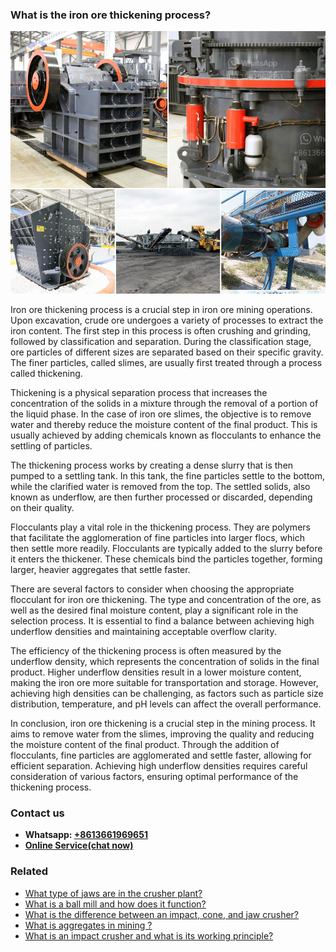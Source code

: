 <h3>What is the iron ore thickening process?</h3><img src='1701743453.jpg' alt=''><p>Iron ore thickening process is a crucial step in iron ore mining operations. Upon excavation, crude ore undergoes a variety of processes to extract the iron content. The first step in this process is often crushing and grinding, followed by classification and separation. During the classification stage, ore particles of different sizes are separated based on their specific gravity. The finer particles, called slimes, are usually first treated through a process called thickening.</p><p>Thickening is a physical separation process that increases the concentration of the solids in a mixture through the removal of a portion of the liquid phase. In the case of iron ore slimes, the objective is to remove water and thereby reduce the moisture content of the final product. This is usually achieved by adding chemicals known as flocculants to enhance the settling of particles.</p><p>The thickening process works by creating a dense slurry that is then pumped to a settling tank. In this tank, the fine particles settle to the bottom, while the clarified water is removed from the top. The settled solids, also known as underflow, are then further processed or discarded, depending on their quality.</p><p>Flocculants play a vital role in the thickening process. They are polymers that facilitate the agglomeration of fine particles into larger flocs, which then settle more readily. Flocculants are typically added to the slurry before it enters the thickener. These chemicals bind the particles together, forming larger, heavier aggregates that settle faster.</p><p>There are several factors to consider when choosing the appropriate flocculant for iron ore thickening. The type and concentration of the ore, as well as the desired final moisture content, play a significant role in the selection process. It is essential to find a balance between achieving high underflow densities and maintaining acceptable overflow clarity.</p><p>The efficiency of the thickening process is often measured by the underflow density, which represents the concentration of solids in the final product. Higher underflow densities result in a lower moisture content, making the iron ore more suitable for transportation and storage. However, achieving high densities can be challenging, as factors such as particle size distribution, temperature, and pH levels can affect the overall performance.</p><p>In conclusion, iron ore thickening is a crucial step in the mining process. It aims to remove water from the slimes, improving the quality and reducing the moisture content of the final product. Through the addition of flocculants, fine particles are agglomerated and settle faster, allowing for efficient separation. Achieving high underflow densities requires careful consideration of various factors, ensuring optimal performance of the thickening process.</p><h3>Contact us</h3><ul><li><strong>Whatsapp:&nbsp;<a href="https://wa.me/8613661969651">+8613661969651</a></strong></li><li><a href="https://swt.shibang-china.com/?git&amp;zhl&amp;What is the iron ore thickening process"><strong>Online Service(chat now)</strong></a></li></ul><h3>Related</h3><ul><li><a href='What type of jaws are in the crusher plant.md'>What type of jaws are in the crusher plant?</a></li><li><a href='What is a ball mill and how does it function.md'>What is a ball mill and how does it function?</a></li><li><a href='What is the difference between an impact cone and jaw crusher.md'>What is the difference between an impact, cone, and jaw crusher?</a></li><li><a href='What is aggregates in mining .md'>What is aggregates in mining ?</a></li><li><a href='What is an impact crusher and what is its working principle.md'>What is an impact crusher and what is its working principle?</a></li></ul>